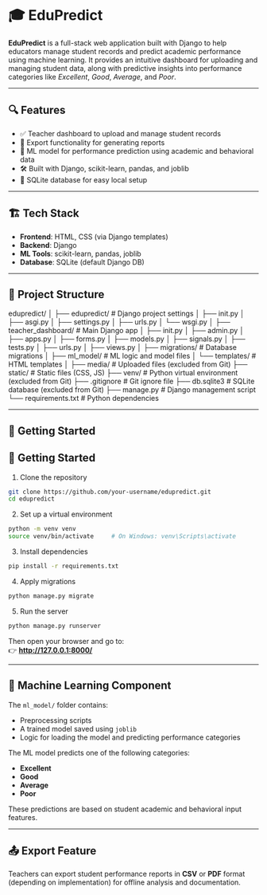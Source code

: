 # 🎓 EduPredict

**EduPredict** is a full-stack web application built with Django to help educators manage student records and predict academic performance using machine learning. It provides an intuitive dashboard for uploading and managing student data, along with predictive insights into performance categories like *Excellent*, *Good*, *Average*, and *Poor*.

---

## 🔍 Features

- ✅ Teacher dashboard to upload and manage student records
- 📂 Export functionality for generating reports
- 🧠 ML model for performance prediction using academic and behavioral data
- 🛠️ Built with Django, scikit-learn, pandas, and joblib
- 📄 SQLite database for easy local setup

---

## 🏗️ Tech Stack

- **Frontend**: HTML, CSS (via Django templates)
- **Backend**: Django
- **ML Tools**: scikit-learn, pandas, joblib
- **Database**: SQLite (default Django DB)

---

## 📁 Project Structure

edupredict/
│
├── edupredict/ # Django project settings
│ ├── init.py
│ ├── asgi.py
│ ├── settings.py
│ ├── urls.py
│ └── wsgi.py
│
├── teacher_dashboard/ # Main Django app
│ ├── init.py
│ ├── admin.py
│ ├── apps.py
│ ├── forms.py
│ ├── models.py
│ ├── signals.py
│ ├── tests.py
│ ├── urls.py
│ ├── views.py
│ ├── migrations/ # Database migrations
│ ├── ml_model/ # ML logic and model files
│ └── templates/ # HTML templates
│
├── media/ # Uploaded files (excluded from Git)
├── static/ # Static files (CSS, JS)
├── venv/ # Python virtual environment (excluded from Git)
├── .gitignore # Git ignore file
├── db.sqlite3 # SQLite database (excluded from Git)
├── manage.py # Django management script
└── requirements.txt # Python dependencies


---

## 🚀 Getting Started

## 🚀 Getting Started

1. Clone the repository  
```bash
git clone https://github.com/your-username/edupredict.git
cd edupredict
```

2. Set up a virtual environment  
```bash
python -m venv venv
source venv/bin/activate     # On Windows: venv\Scripts\activate
```

3. Install dependencies  
```bash
pip install -r requirements.txt
```

4. Apply migrations  
```bash
python manage.py migrate
```

5. Run the server  
```bash
python manage.py runserver
```

Then open your browser and go to:  
👉 **http://127.0.0.1:8000/**

---

## 🤖 Machine Learning Component

The `ml_model/` folder contains:

- Preprocessing scripts  
- A trained model saved using `joblib`  
- Logic for loading the model and predicting performance categories  

The ML model predicts one of the following categories:

- **Excellent**  
- **Good**  
- **Average**  
- **Poor**

These predictions are based on student academic and behavioral input features.

---

## 📤 Export Feature

Teachers can export student performance reports in **CSV** or **PDF** format (depending on implementation) for offline analysis and documentation.
